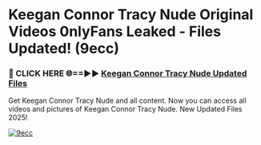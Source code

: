 # Keegan Connor Tracy Nude Original Videos 0nlyFans Leaked - Files Updated! (9ecc)

<h3>🔴 CLICK HERE 🌐==►► <a href="https://tinyurl.com/4mcuefdz" rel="nofollow">Keegan Connor Tracy Nude Updated Files</a></h3>

Get Keegan Connor Tracy Nude and all content. Now you can access all videos and pictures of Keegan Connor Tracy Nude. New Updated Files 2025!

[![9ecc](https://i.imgur.com/StAQSOY.gif)](https://tinyurl.com/4mcuefdz)
